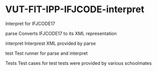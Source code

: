 # VUT-FIT-IPP-IFJCODE-interpret
Interpret for IFJCODE17

parse
Converts IFJCODE17 to its XML representation

interpret
Interprest XML provided by parse

test
Test runner for parse and interpret

Tests
Test cases for test
tests were provided by various schoolmates
